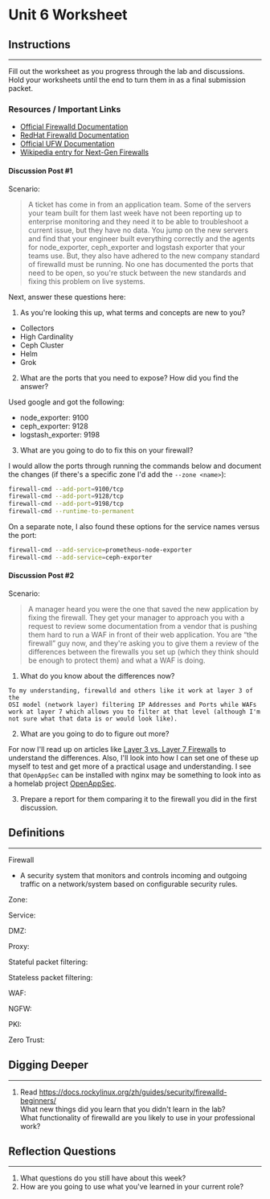 # Unit 6 Worksheet

## Instructions

---

Fill out the worksheet as you progress through the lab and discussions.
Hold your worksheets until the end to turn them in as a final submission packet.

### Resources / Important Links

- [Official Firewalld Documentation](https://firewalld.org/documentation/)
- [RedHat Firewalld Documentation](https://docs.redhat.com/en/documentation/red_hat_enterprise_linux/9/html/configuring_firewalls_and_packet_filters/using-and-configuring-firewalld_firewall-packet-filters)
- [Official UFW Documentation](https://help.ubuntu.com/community/UFW)
- [Wikipedia entry for Next-Gen Firewalls](https://en.wikipedia.org/wiki/Next-generation_firewall)

#### Discussion Post #1

Scenario:
> A ticket has come in from an application team. Some of the servers your team built for them last week
> have not been reporting up to enterprise monitoring and they need it to be able to troubleshoot a current
> issue, but they have no data. You jump on the new servers and find that your engineer built everything
> correctly and the agents for node_exporter, ceph_exporter and logstash exporter that your teams use. But,
> they also have adhered to the new company standard of firewalld must be running. No one has documented the
> ports that need to be open, so you're stuck between the new standards and fixing this problem on live systems.

Next, answer these questions here:

1. As you're looking this up, what terms and concepts are new to you?
- Collectors
- High Cardinality
- Ceph Cluster
- Helm
- Grok

2. What are the ports that you need to expose? How did you find the answer?

Used google and got the following:
- node_exporter: 9100
- ceph_exporter: 9128
- logstash_exporter: 9198


3. What are you going to do to fix this on your firewall?

I would allow the ports through running the commands below and document
the changes (if there's a specific zone I'd add the `--zone <name>`):

```bash
firewall-cmd --add-port=9100/tcp
firewall-cmd --add-port=9128/tcp
firewall-cmd --add-port=9198/tcp
firewall-cmd --runtime-to-permanent
```

On a separate note, I also found these options for the service names versus the port:

```bash
firewall-cmd --add-service=prometheus-node-exporter
firewall-cmd --add-service=ceph-exporter
```


#### Discussion Post #2

Scenario:
> A manager heard you were the one that saved the new application by fixing the firewall. They get your manager
> to approach you with a request to review some documentation from a vendor that is pushing them hard to run a
> WAF in front of their web application. You are “the firewall” guy now, and they're asking you to give them a
> review of the differences between the firewalls you set up (which they think should be enough to protect them)
> and what a WAF is doing.

1. What do you know about the differences now?
```text
To my understanding, firewalld and others like it work at layer 3 of the
OSI model (network layer) filtering IP Addresses and Ports while WAFs
work at layer 7 which allows you to filter at that level (although I'm
not sure what that data is or would look like).
```

2. What are you going to do to figure out more?

For now I'll read up on articles like [Layer 3 vs. Layer 7 Firewalls](https://www.paloaltonetworks.com/cyberpedia/layer-3-vs-layer-7-firewall) to understand the differences. Also, I'll look into how I can set one of these up myself to test and get more of a practical usage and understanding.  I see that `OpenAppSec` can be installed with nginx may be something to look into as a homelab project [OpenAppSec](https://docs.openappsec.io/what-is-open-appsec).

3. Prepare a report for them comparing it to the firewall you did in the first discussion.

## Definitions

---

Firewall  
 - A security system that monitors and controls incoming and outgoing traffic on a network/system based on configurable security rules.

Zone:

Service:

DMZ:

Proxy:

Stateful packet filtering:

Stateless packet filtering:

WAF:

NGFW:

PKI: 

Zero Trust: 



## Digging Deeper

---

1. Read <https://docs.rockylinux.org/zh/guides/security/firewalld-beginners/>  
   What new things did you learn that you didn't learn in the lab?  
   What functionality of firewalld are you likely to use in your professional work?

## Reflection Questions

---

1. What questions do you still have about this week?
2. How are you going to use what you've learned in your current role?
